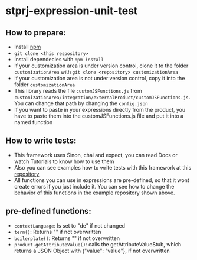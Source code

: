 # stprj-expression-unit-test
## How to prepare:
- Install [npm](https://www.npmjs.com/get-npm)
- ```git clone <this respository>```
- Install dependecies with ```npm install```
- If your customization area is under version control, clone it to the folder ```customizationArea``` with ```git clone <repository> customizationArea```
- If your customization area is not under version control, copy it into the folder ```customizationArea```
- This library reads the file ```customJSFunctions.js``` from ```customizationArea/integration/externalProduct/customJSFunctions.js```. You can change that path by changing the ```config.json```
- If you want to paste in your expressions directly from the product, you have to paste them into the customJSFunctions.js file and put it into a named function

## How to write tests:
- This framework uses Sinon, chai and expect, you can read Docs or watch Tutorials to know how to use them
- Also you can see examples how to write tests with this framework at this [repository](#)
- All functions you can use in expressions are pre-defined, so that it wont create errors if you just include it. You can see how to change the behavior of this functions in the example repository shown above.

## pre-defined functions:
- ```contextLanguage```: Is set to "de" if not changed
- ```term()```: Returns "" if not overwritten
- ```boilerplate()```: Returns "" if not overwritten
- ```product.getAttributeValue()```: calls the getAttributeValueStub, which returns a JSON Object with {"value": "value"}, if not overwritten
